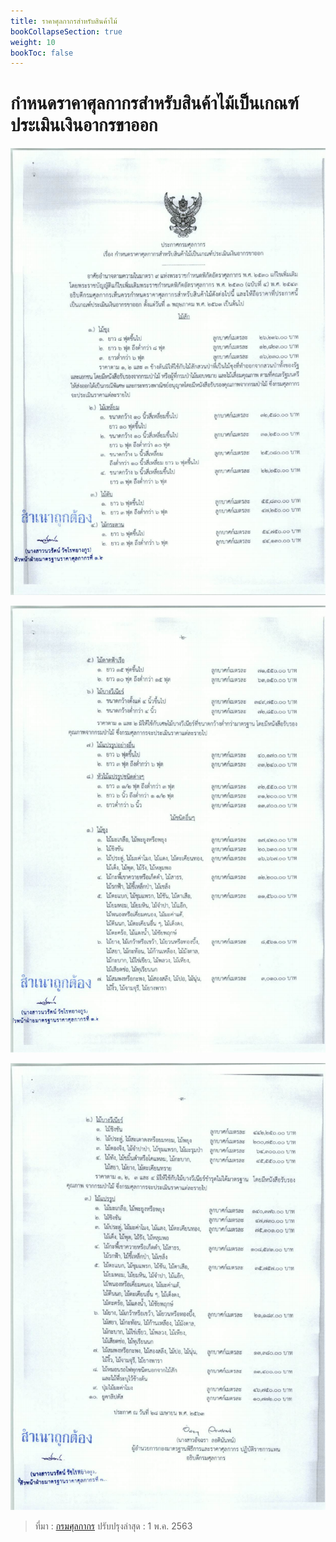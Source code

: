 ```yaml
---
title: ราคาศุลกากรสำหรับสินค้าไม้
bookCollapseSection: true
weight: 10
bookToc: false
---
```


กำหนดราคาศุลกากรสำหรับสินค้าไม้เป็นเกณฑ์ประเมินเงินอากรขาออก
=====

![](https://github.com/ecs-support/knowledge-center/raw/master/img/announce/wooden_goods/wooden_goodspng_Page1.png)

![](https://github.com/ecs-support/knowledge-center/raw/master/img/announce/wooden_goods/wooden_goodspng_Page2.png)

![](https://github.com/ecs-support/knowledge-center/raw/master/img/announce/wooden_goods/wooden_goodspng_Page3.png)

> ที่มา :  [กรมศุลกากร](http://www.customs.go.th/list_multi_tab.php?link=list_xdownload.php&ini_content=customs_valuation_02_04&ini_menu=menu_customs_value&left_menu=menu_customs_value_02&ini_tab=menu_customs_value_02&tab=menu_customs_value_02_160927_04&lang=th&root_left_menu=menu_customs_value_02&left_menu=menu_customs_value_02_160927_04)  ปรับปรุงล่าสุด : 1 พ.ค. 2563